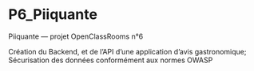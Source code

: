 # P6_Piiquante

Piiquante —  projet OpenClassRooms n°6

Création du Backend, et de l’API d’une application d’avis gastronomique; Sécurisation des données conformément aux normes OWASP
